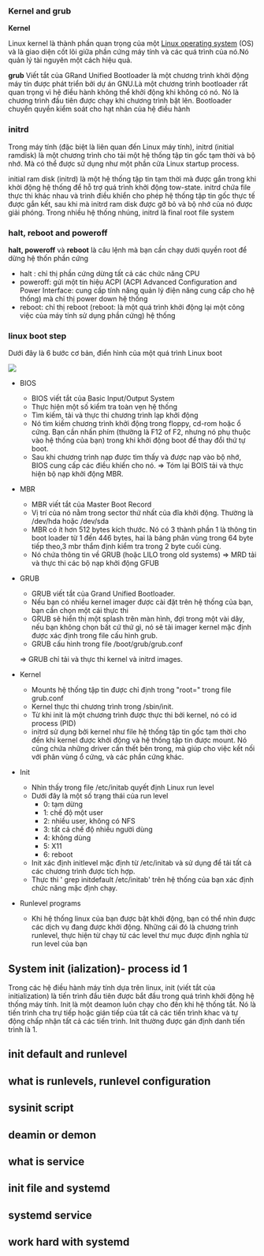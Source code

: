 ### Kernel and grub

**Kernel**

Linux kernel là thành phần quan trọng của một [Linux operating system](https://github.com/utnguyen153s2/Linux_Basic/blob/master/Linux%20operating%20system.md) (OS) và là giao diện cốt lõi giữa phần cứng máy tính và các quá trình của nó.Nó quản lý tài nguyên một cách hiệu quả.

**grub** Viết tắt của GRand Unified Bootloader là một chương trình khởi động máy tín được  phát triển bởi dự án GNU.Là một chương trình bootloader rất quan trọng vì hệ điều hành không thể khởi động khi không có nó. Nó là chương trình đầu tiên được chạy khi chương trình bật lên. Bootloader chuyển quyền kiểm soát cho hạt nhân của hệ điều hành


### initrd

Trong máy tính (đặc biệt là liên quan đến Linux máy tính), initrd (initial ramdisk) là một chương trình cho tải một hệ thống tập tin gốc tạm thời và bộ nhớ. Mà có thể được sử dụng như một phần cửa Linux startup process.

initial ram disk (initrd) là một hệ thống tập tin tạm thời mà được gắn trong khi khởi động hệ thống để hỗ trợ quá trình khởi động tow-state. initrd chứa file thực thi khác nhau và trình điều khiển cho phép hệ thống tập tin gốc thực tế được gắn kết, sau khi mà initrd ram disk được gỡ bỏ và bộ nhớ của nó được giải phóng. Trong nhiều hệ thống nhúng, initrd là final root file system

### halt, reboot and poweroff

**halt, poweroff** và **reboot** là câu lệnh mà bạn cần chạy dưới quyền root để dừng hệ thốn phần cứng
- halt : chỉ thị phần cứng dừng tất cả các chức năng CPU
- poweroff: gửi một tín hiệu ACPI (ACPI Advanced Configuration and Power Interface: cung cấp tính năng quản lý điện năng cung cấp cho hệ thống) mà chỉ thị power down hệ thống
- reboot: chỉ thị reboot (reboot: là một quá trình khởi động lại một công việc của máy tính sử dụng phần cứng) hệ thống

### linux boot step

Dưới đây là 6 bước cơ bản, điển hình của một quá trình Linux boot

<img src="https://i.imgur.com/KY0dIQj.jpg">

- BIOS
  - BIOS viết tắt của Basic Input/Output System
  - Thực hiện một số kiểm tra toàn vẹn hệ thống
  - Tìm kiếm, tải và thực thi chương trình lạp khởi động
  - Nó tìm kiếm chương trình khởi động trong floppy, cd-rom hoặc ổ cứng. Bạn cần nhấn phím (thường là F12 of F2, nhưng nó phụ thuộc vào hệ thống của bạn) trong khi khởi động boot để thay đổi thứ tự boot.
  - Sau khi chương trình nạp được tìm thấy và được nạp vào bộ nhớ, BIOS cung cấp các điều khiển cho nó.
  => Tóm lại BOIS tải và thực hiện bộ nạp khởi động MBR.

- MBR
  - MBR viết tắt của Master Boot Record
  - Vị trí của nó nằm trong sector thứ nhất của đĩa khởi động. Thường là /dev/hda hoặc /dev/sda
  - MBR có ít hơn 512 bytes kích thước. Nó có 3 thành phần 1 là thông tin boot loader từ 1 đến 446 bytes, hai là bảng phân vùng trong 64 byte tiếp theo,3 mbr thẩm định kiểm tra trong 2 byte cuối cùng.
  - Nó chứa thông tin về GRUB (hoặc LILO trong old systems)
  => MRD tải và thực thi các bộ nạp khởi động GFUB
- GRUB
  - GRUB viết tắt của Grand Unified Bootloader.
  - Nếu bạn có nhiều kernel imager được cài đặt trên hệ thống của bạn, bạn cần chọn một cái thực thi
  - GRUB sẽ hiển thị một splash trên màn hình, đợi trong một vài dây, nếu bạn không chọn bất cứ thứ gì, nó sẽ tải imager kernel mặc định được xác định trong file cấu hình grub.
  - GRUB cấu hình trong file /boot/grub/grub.conf 
  
  => GRUB chỉ tải và thực thi kernel và initrd images.
  
- Kernel
  -  Mounts hệ thống tập tin được chỉ định trong "root=" trong file grub.conf
  - Kernel thực thi chương trình trong /sbin/init.
  - Từ khi init là một chương trình được thực thi bởi kernel, nó có id process (PID) 
  - initrd sử dụng bởi kernel như file hệ thống tập tin gốc tạm thời cho đến khi kernel được khởi động và hệ thống tập tin được mount. Nó cũng chứa những driver cần thết bên trong, mà giúp cho việc kết nối với phân vùng ổ cứng, và các phần cứng khác.
  
- Init
  - Nhìn thấy trong file /etc/initab quyết định Linux run level
  - Dưới đây là một số trạng thái của run level
    - 0: tạm dừng
    - 1: chế độ một user
    - 2: nhiều user, không có NFS
    - 3: tất cả chế độ nhiều người dùng
    - 4: không dùng
    - 5: X11
    - 6: reboot
  - Init xác định initlevel mặc định từ /etc/initab và sử dụng để tải tất cả các chương trình được tích hợp.
  - Thực thi ' grep initdefault /etc/initab' trên hệ thống của bạn xác định chức năng mặc định chạy.

- Runlevel programs
  - Khi hệ thống linux của bạn được bật khởi động, bạn có thể nhìn được các dịch vụ đang được khởi động. Những cái đó là chương trình runlevel, thực hiện từ chạy từ các level thư mục được định nghĩa từ run level của bạn
  



## System init (ialization)- process id 1

Trong các hệ điều hành máy tính dựa trên linux, init (viết tắt của initialization) là tiến trình đầu tiên được bắt đầu trong quá trình khởi động hệ thống máy tính. Init là một deamon luôn chạy cho đên khi hệ thống tắt. Nó là tiến trình cha trự tiếp hoặc gián tiếp của tất cả các tiến trình khac và tự động chấp nhận tất cả các tiến trình. Init thường được gán định danh tiến trình là 1.

## init default and runlevel

## what is runlevels, runlevel configuration

## sysinit script

## deamin or demon

## what is service

## init file and systemd

## systemd service

## work hard with systemd

